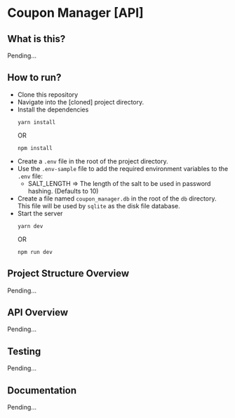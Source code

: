 # Coupon Manager [API]

## What is this?
Pending...

## How to run?
- Clone this repository
- Navigate into the [cloned] project directory.
- Install the dependencies
  ```
  yarn install
  ```
  OR
  ```
  npm install
  ```
- Create a `.env` file in the root of the project directory.
- Use the `.env-sample` file to add the required environment variables to the `.env` file:
  - SALT_LENGTH => The length of the salt to be used in password hashing. (Defaults to 10)
- Create a file named `coupon_manager.db` in the root of the `db` directory.<br>
  This file will be used by `sqlite` as the disk file database.
- Start the server
  ```
  yarn dev
  ```
  OR
  ```
  npm run dev
  ```

## Project Structure Overview
Pending...

## API Overview
Pending...

## Testing
Pending...

## Documentation
Pending...